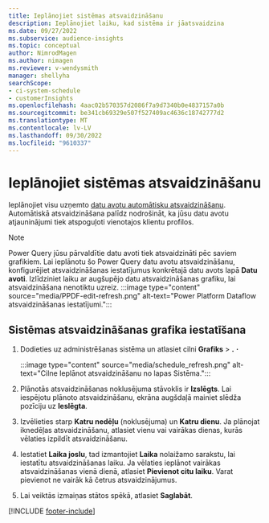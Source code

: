 ```yaml
---
title: Ieplānojiet sistēmas atsvaidzināšanu
description: Ieplānojiet laiku, kad sistēma ir jāatsvaidzina
ms.date: 09/27/2022
ms.subservice: audience-insights
ms.topic: conceptual
author: NimrodMagen
ms.author: nimagen
ms.reviewer: v-wendysmith
manager: shellyha
searchScope:
- ci-system-schedule
- customerInsights
ms.openlocfilehash: 4aac02b570357d2086f7a9d7340b0e4837157a0b
ms.sourcegitcommit: be341cb69329e507f527409ac4636c18742777d2
ms.translationtype: MT
ms.contentlocale: lv-LV
ms.lasthandoff: 09/30/2022
ms.locfileid: "9610337"
---
```

# <a name="schedule-system-refresh"></a>Ieplānojiet sistēmas atsvaidzināšanu

Ieplānojiet visu uzņemto [datu avotu automātisku atsvaidzināšanu](data-sources.md). Automātiskā atsvaidzināšana palīdz nodrošināt, ka jūsu datu avotu atjauninājumi tiek atspoguļoti vienotajos klientu profilos.

> [!NOTE]
> Power Query jūsu pārvaldītie datu avoti tiek atsvaidzināti pēc saviem grafikiem. Lai ieplānotu šo Power Query datu avotu atsvaidzināšanu, konfigurējiet atsvaidzināšanas iestatījumus konkrētajā datu avots lapā **Datu avoti**. Izlīdziniet laiku ar augšupējo datu atsvaidzināšanas grafiku, lai atsvaidzināšana nenotiktu uzreiz.
> :::image type="content" source="media/PPDF-edit-refresh.png" alt-text="Power Platform Dataflow atsvaidzināšanas iestatījumi.":::

## <a name="set-system-refresh-schedule"></a>Sistēmas atsvaidzināšanas grafika iestatīšana

1. Dodieties uz administrēšanas sistēma un atlasiet cilni **Grafiks** > **.** **·**

   :::image type="content" source="media/schedule_refresh.png" alt-text="Cilne Ieplānot atsvaidzināšanu no lapas Sistēma.":::

1. Plānotās atsvaidzināšanas noklusējuma stāvoklis ir **Izslēgts**. Lai iespējotu plānoto atsvaidzināšanu, ekrāna augšdaļā mainiet slēdža pozīciju uz **Ieslēgta**.

1. Izvēlieties starp **Katru nedēļu** (noklusējuma) un **Katru dienu**. Ja plānojat iknedēļas atsvaidzināšanu, atlasiet vienu vai vairākas dienas, kurās vēlaties izpildīt atsvaidzināšanu.

1. Iestatiet **Laika joslu**, tad izmantojiet **Laika** nolaižamo sarakstu, lai iestatītu atsvaidzināšanas laiku. Ja vēlaties ieplānot vairākas atsvaidzināšanas vienā dienā, atlasiet **Pievienot citu laiku**. Varat pievienot ne vairāk kā četrus atsvaidzinājumus.

1. Lai veiktās izmaiņas stātos spēkā, atlasiet **Saglabāt**.

[!INCLUDE [footer-include](includes/footer-banner.md)]
